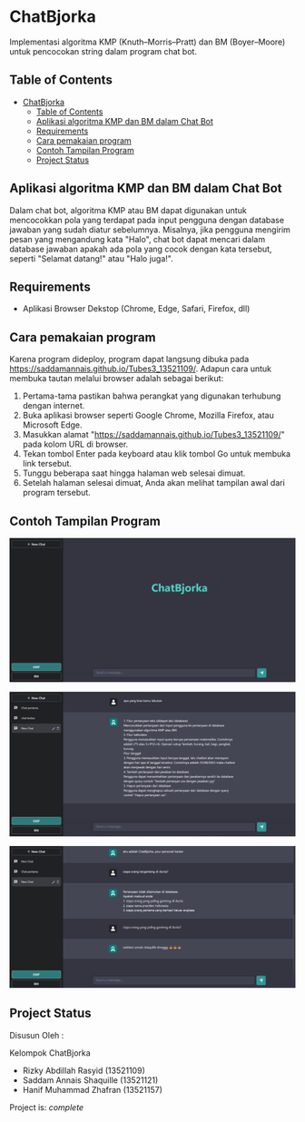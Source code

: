 # ChatBjorka

Implementasi algoritma KMP (Knuth–Morris–Pratt) dan BM (Boyer–Moore) untuk pencocokan string dalam program chat bot.

## Table of Contents

- [ChatBjorka](#ChatBjorka)
  - [Table of Contents](#table-of-contents)
  - [Aplikasi algoritma KMP dan BM dalam Chat Bot](#aplikasi-algoritma-bfs-dan-dfs-dalam-treasure-hunt-solver)
  - [Requirements](#requirements)
  - [Cara pemakaian program](#cara-pemakaian-program)
  - [Contoh Tampilan Program](#contoh-tampilan-program)
  - [Project Status](#project-status)

## Aplikasi algoritma KMP dan BM dalam Chat Bot

Dalam chat bot, algoritma KMP atau BM dapat digunakan untuk mencocokkan pola yang terdapat pada input pengguna dengan database jawaban yang sudah diatur sebelumnya. Misalnya, jika pengguna mengirim pesan yang mengandung kata "Halo", chat bot dapat mencari dalam database jawaban apakah ada pola yang cocok dengan kata tersebut, seperti "Selamat datang!" atau "Halo juga!".

## Requirements

- Aplikasi Browser Dekstop (Chrome, Edge, Safari, Firefox, dll) 

## Cara pemakaian program

Karena program dideploy, program dapat langsung dibuka pada https://saddamannais.github.io/Tubes3_13521109/. Adapun cara untuk membuka tautan melalui browser adalah sebagai berikut:
1. Pertama-tama pastikan bahwa perangkat yang digunakan terhubung dengan internet.
2. Buka aplikasi browser seperti Google Chrome, Mozilla Firefox, atau Microsoft Edge.
3. Masukkan alamat "https://saddamannais.github.io/Tubes3_13521109/" pada kolom URL di browser.
4. Tekan tombol Enter pada keyboard atau klik tombol Go untuk membuka link tersebut.
5. Tunggu beberapa saat hingga halaman web selesai dimuat.
6. Setelah halaman selesai dimuat, Anda akan melihat tampilan awal dari program tersebut.


## Contoh Tampilan Program

![secondImg](img/2.png)

![firstImg](img/1.png)

![thirdImg](img/3.png)

## Project Status

Disusun Oleh :

Kelompok ChatBjorka

- Rizky Abdillah Rasyid (13521109)
- Saddam Annais Shaquille (13521121)
- Hanif Muhammad Zhafran (13521157)

Project is: _complete_
